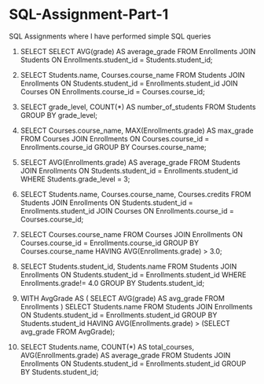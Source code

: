 # SQL-Assignment-Part-1
SQL Assignments where I have performed simple SQL queries 

1) SELECT SELECT AVG(grade) AS average_grade
FROM Enrollments
JOIN Students ON Enrollments.student_id = Students.student_id;
2) SELECT Students.name, Courses.course_name
FROM Students
JOIN Enrollments ON Students.student_id = Enrollments.student_id
JOIN Courses ON Enrollments.course_id = Courses.course_id;

3) SELECT grade_level, COUNT(*) AS number_of_students
FROM Students
GROUP BY grade_level;

4) SELECT Courses.course_name, MAX(Enrollments.grade) AS max_grade
FROM Courses
JOIN Enrollments ON Courses.course_id = Enrollments.course_id
GROUP BY Courses.course_name;

5) SELECT AVG(Enrollments.grade) AS average_grade
FROM Students
JOIN Enrollments ON Students.student_id = Enrollments.student_id
WHERE Students.grade_level = 3;

6) SELECT Students.name, Courses.course_name, Courses.credits
FROM Students
JOIN Enrollments ON Students.student_id = Enrollments.student_id
JOIN Courses ON Enrollments.course_id = Courses.course_id;
 
7) SELECT Courses.course_name
FROM Courses
JOIN Enrollments ON Courses.course_id = Enrollments.course_id
GROUP BY Courses.course_name
HAVING AVG(Enrollments.grade) > 3.0;

8) SELECT Students.student_id, Students.name
FROM Students
JOIN Enrollments ON Students.student_id = Enrollments.student_id
WHERE Enrollments.grade!= 4.0
GROUP BY Students.student_id;

9) WITH AvgGrade AS (
  SELECT AVG(grade) AS avg_grade
  FROM Enrollments
)
SELECT Students.name
FROM Students
JOIN Enrollments ON Students.student_id = Enrollments.student_id
GROUP BY Students.student_id
HAVING AVG(Enrollments.grade) > (SELECT avg_grade FROM AvgGrade);

10) SELECT Students.name, 
       COUNT(*) AS total_courses, 
       AVG(Enrollments.grade) AS average_grade
FROM Students
JOIN Enrollments ON Students.student_id = Enrollments.student_id
GROUP BY Students.student_id;  

